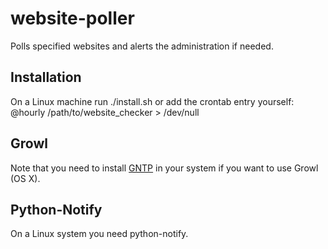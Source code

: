 # website-poller

Polls specified websites and alerts the administration if needed.

## Installation

On a Linux machine run ./install.sh or add the crontab entry yourself:
@hourly /path/to/website\_checker > /dev/null

## Growl

Note that you need to install [GNTP](https://github.com/kfdm/gntp/) in your system if you want to use Growl (OS X).

## Python-Notify

On a Linux system you need python-notify.

